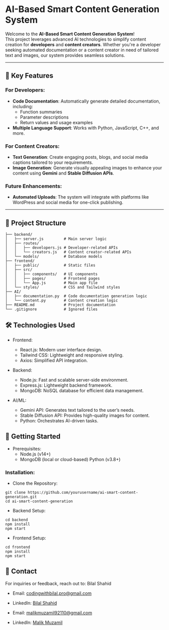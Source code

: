 # AI-Based Smart Content Generation System

Welcome to the **AI-Based Smart Content Generation System**!  
This project leverages advanced AI technologies to simplify content creation for **developers** and **content creators**. Whether you're a developer seeking automated documentation or a content creator in need of tailored text and images, our system provides seamless solutions.

---

## 🌟 Key Features

### For Developers:
- **Code Documentation**: Automatically generate detailed documentation, including:
  - Function summaries
  - Parameter descriptions
  - Return values and usage examples
- **Multiple Language Support**: Works with Python, JavaScript, C++, and more.

### For Content Creators:
- **Text Generation**: Create engaging posts, blogs, and social media captions tailored to your requirements.
- **Image Generation**: Generate visually appealing images to enhance your content using **Gemini** and **Stable Diffusion APIs**.

### Future Enhancements:
- **Automated Uploads**: The system will integrate with platforms like WordPress and social media for one-click publishing.

---

## 📂 Project Structure

```plaintext
├── backend/
│   ├── server.js         # Main server logic
│   ├── routes/
│   │   ├── developers.js # Developer-related APIs
│   │   └── creators.js   # Content creator-related APIs
│   └── models/           # Database models
├── frontend/
│   ├── public/           # Static files
│   ├── src/
│   │   ├── components/   # UI components
│   │   ├── pages/        # Frontend pages
│   │   └── App.js        # Main app file
│   └── styles/           # CSS and Tailwind styles
├── AI/
│   ├── documentation.py  # Code documentation generation logic
│   └── content.py        # Content creation logic
├── README.md             # Project documentation
└── .gitignore            # Ignored files
```
## 🛠️ Technologies Used
- Frontend:

    - React.js: Modern user interface design.
    - Tailwind CSS: Lightweight and responsive styling.
    - Axios: Simplified API integration.

- Backend:

    - Node.js: Fast and scalable server-side environment.
    - Express.js: Lightweight backend framework.
    - MongoDB: NoSQL database for efficient data management.

- AI/ML:

    - Gemini API: Generates text tailored to the user’s needs.
    - Stable Diffusion API: Provides high-quality images for content.
    - Python: Orchestrates AI-driven tasks.

## 🚀 Getting Started

- Prerequisites:
  - Node.js (v14+)
  - MongoDB (local or cloud-based)
    Python (v3.8+)

### Installation:

- Clone the Repository:

```http
git clone https://github.com/yourusername/ai-smart-content-generation.git
cd ai-smart-content-generation
```

- Backend Setup:

```http
cd backend
npm install
npm start
```

- Frontend Setup:

```http
cd frontend
npm install
npm start
```

## 📧 Contact

For inquiries or feedback, reach out to:
Bilal Shahid

- Email: codingwithbilal.pro@gmail.com
- LinkedIn: [Bilal Shahid](https://www.linkedin.com/in/codingwithbilal-pro/)

- Email: malikmuzamil92110@gmail.com
- LinkedIn: [Malik Muzamil](https://www.linkedin.com/in/malik-muzamil)


 
